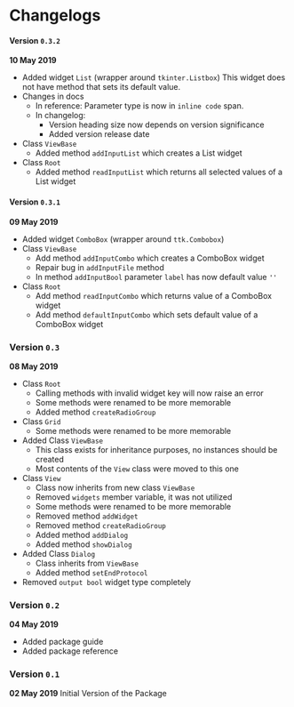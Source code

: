 # Changelogs

#### Version `0.3.2`
**10 May 2019**
- Added widget `List` (wrapper around `tkinter.Listbox`)
This widget does not have method that sets its default value.
- Changes in docs
    - In reference: Parameter type is now in `inline code` span.
    - In changelog:
        - Version heading size now depends on version significance
        - Added version release date
- Class `ViewBase`
    - Added method `addInputList` which creates a List widget
- Class `Root`
    - Added method `readInputList` which returns all selected values of a List widget

#### Version `0.3.1`
**09 May 2019**
- Added widget `ComboBox` (wrapper around `ttk.Combobox`)
- Class `ViewBase`
    - Add method `addInputCombo` which creates a ComboBox widget
    - Repair bug in `addInputFile` method
    - In method `addInputBool` parameter `label` has now default value `''`
- Class `Root`
    - Add method `readInputCombo` which returns value of a ComboBox widget
    - Add method `defaultInputCombo` which sets default value of a ComboBox widget

### Version `0.3`
**08 May 2019**
- Class `Root`
    - Calling methods with invalid widget key will now raise an error
    - Some methods were renamed to be more memorable
    - Added method `createRadioGroup`
- Class `Grid`
    - Some methods were renamed to be more memorable
- Added Class `ViewBase`
    - This class exists for inheritance purposes, no instances should be created
    - Most contents of the `View` class were moved to this one
- Class `View`
    - Class now inherits from new class `ViewBase`
    - Removed `widgets` member variable, it was not utilized
    - Some methods were renamed to be more memorable
    - Removed method `addWidget`
    - Removed method `createRadioGroup`
    - Added method `addDialog`
    - Added method `showDialog`
- Added Class `Dialog`
    - Class inherits from `ViewBase`
    - Added method `setEndProtocol`
- Removed `output bool` widget type completely

### Version `0.2`
**04 May 2019**
- Added package guide
- Added package reference

### Version `0.1`
**02 May 2019**
Initial Version of the Package
